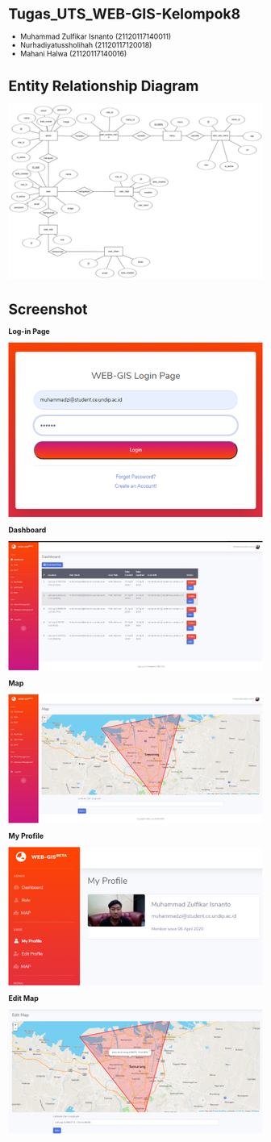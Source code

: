 # Tugas_UTS_WEB-GIS-Kelompok8

- Muhammad Zulfikar Isnanto (21120117140011)
- Nurhadiyatussholihah (21120117120018)
- Mahani Halwa (21120117140016)

# Entity Relationship Diagram

![Gambar1](https://github.com/isnantozul/Web-Gis-Kelompok8/blob/master/ERD_WebGis_Kelompok8.png)

# Screenshot

**Log-in Page**

![Gambar2](https://github.com/isnantozul/Web-Gis-Kelompok8/blob/master/Screenshot/webgis1.png)

**Dashboard**

![Gambar3](https://github.com/isnantozul/Web-Gis-Kelompok8/blob/master/Screenshot/webgis2.png)

**Map**

![Gambar4](https://github.com/isnantozul/Web-Gis-Kelompok8/blob/master/Screenshot/webgis3.png)

**My Profile**

![Gambar5](https://github.com/isnantozul/Web-Gis-Kelompok8/blob/master/Screenshot/webgis4.png)

**Edit Map**

![Gambar6](https://github.com/isnantozul/Web-Gis-Kelompok8/blob/master/Screenshot/webgis5.png)
